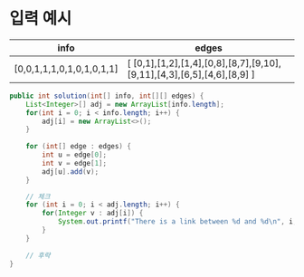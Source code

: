 # 입력 예시
| info                      | edges                                                                   |
| ------------------------- | ----------------------------------------------------------------------- |
| [0,0,1,1,1,0,1,0,1,0,1,1] | [ [0,1],[1,2],[1,4],[0,8],[8,7],[9,10],[9,11],[4,3],[6,5],[4,6],[8,9] ] |
```java
public int solution(int[] info, int[][] edges) {
	List<Integer>[] adj = new ArrayList[info.length];
	for(int i = 0; i < info.length; i++) {
		adj[i] = new ArrayList<>();
	}
	
	for (int[] edge : edges) {
		int u = edge[0];
		int v = edge[1];
		adj[u].add(v);
	}

	// 체크
	for (int i = 0; i < adj.length; i++) {
		for(Integer v : adj[i]) {
			System.out.printf("There is a link between %d and %d\n", i, v);
		}
	}
	
	// 후략
}
```